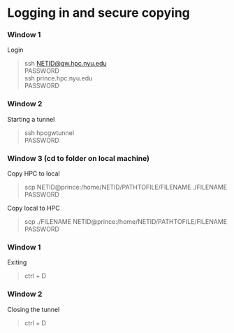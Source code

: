 # Logging in and secure copying

### Window 1

Login
> ssh NETID@gw.hpc.nyu.edu  
> PASSWORD  
> ssh prince.hpc.nyu.edu  
> PASSWORD

### Window 2

Starting a tunnel
> ssh hpcgwtunnel  
> PASSWORD

### Window 3 (cd to folder on local machine)

Copy HPC to local
> scp NETID@prince:/home/NETID/PATHTOFILE/FILENAME ./FILENAME  
> PASSWORD

Copy local to HPC
> scp ./FILENAME NETID@prince:/home/NETID/PATHTOFILE/FILENAME  
> PASSWORD

### Window 1

Exiting
> ctrl + D

### Window 2

Closing the tunnel
> ctrl + D
